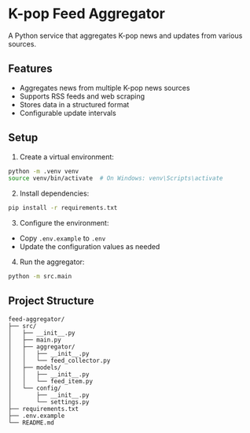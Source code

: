 # K-pop Feed Aggregator

A Python service that aggregates K-pop news and updates from various sources.

## Features
- Aggregates news from multiple K-pop news sources
- Supports RSS feeds and web scraping
- Stores data in a structured format
- Configurable update intervals

## Setup

1. Create a virtual environment:
```bash
python -m .venv venv
source venv/bin/activate  # On Windows: venv\Scripts\activate
```

2. Install dependencies:
```bash
pip install -r requirements.txt
```

3. Configure the environment:
- Copy `.env.example` to `.env`
- Update the configuration values as needed

4. Run the aggregator:
```bash
python -m src.main
```

## Project Structure
```
feed-aggregator/
├── src/
│   ├── __init__.py
│   ├── main.py
│   ├── aggregator/
│   │   ├── __init__.py
│   │   └── feed_collector.py
│   ├── models/
│   │   ├── __init__.py
│   │   └── feed_item.py
│   └── config/
│       ├── __init__.py
│       └── settings.py
├── requirements.txt
├── .env.example
└── README.md
``` 